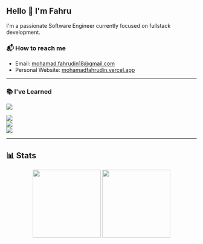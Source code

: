 ## Hello 👋 I'm Fahru

I'm a passionate Software Engineer currently focused on fullstack development.

### 📬 How to reach me
- Email: mohamad.fahrudin18@gmail.com
- Personal Website: [mohamadfahrudin.vercel.app](https://mohamadfahrudin.vercel.app)

---

<!-- ### 🚀 Currently Mastering
<img src="https://img.shields.io/badge/Currently Mastering-5C2D91?style=for-the-badge&logoColor=white" />

<p align="left">
  <img src="https://skillicons.dev/icons?i=typescript,go,react,nextjs" />
</p>

---
-->

### 📚 I've Learned
<img src="https://img.shields.io/badge/I've Learned-5C2D91?style=for-the-badge&logoColor=white" />

<p align="left">
  <img src="https://skillicons.dev/icons?i=js,ts,python,php" /><br>
  <img src="https://skillicons.dev/icons?i=react,next,laravel,express,django,mysql,postgres" /><br>
  <img src="https://skillicons.dev/icons?i=mysql,postgres,sqlite" />
</p>

---

## 📊 Stats

<p align="center">
  <img height="180em" src="https://github-readme-stats.vercel.app/api/top-langs/?username=adinfahru&layout=compact&hide_border=true&langs_count=6&theme=tokyonight&bg_color=00000000" />
  <img height="180em" src="https://leetcard.jacoblin.cool/adinfahru?theme=catppuccinMocha&font=PT%20Mono" />
</p>

